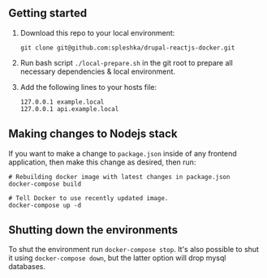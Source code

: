 ## Getting started

1. Download this repo to your local environment:

    ```
    git clone git@github.com:spleshka/drupal-reactjs-docker.git
    ```

2. Run bash script `./local-prepare.sh` in the git root to prepare all necessary dependencies & local environment.

3. Add the following lines to your hosts file:

    ```
    127.0.0.1 example.local
    127.0.0.1 api.example.local
    ```

## Making changes to Nodejs stack

If you want to make a change to `package.json` inside of any frontend application, then make this change as desired, then run:

```
# Rebuilding docker image with latest changes in package.json
docker-compose build

# Tell Docker to use recently updated image.
docker-compose up -d
```

## Shutting down the environments

To shut the environment run `docker-compose stop`. It's also possible to shut it using `docker-compose down`, but the latter option will drop mysql databases.

